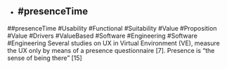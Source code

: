 - ## #presenceTime
##presenceTime #Usability #Functional #Suitability #Value #Proposition #Value #Drivers #ValueBased #Software #Engineering #Software #Engineering 
Several studies on UX in Virtual Environment (VE), measure the UX only by means of a presence questionnaire [7]. Presence is “the  sense of being there” [15]

